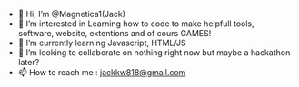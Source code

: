 - 👋 Hi, I’m @Magnetica1(Jack)
- 👀 I’m interested in Learning how to code to make helpfull tools, software, website, extentions and of cours GAMES!
- 🌱 I’m currently learning Javascript, HTML/JS
- 💞️ I’m looking to collaborate on nothing right now but maybe a hackathon later?
- 📫 How to reach me : jackkw818@gmail.com

<!---
Magnetica1/Magnetica1 is a ✨ special ✨ repository because its `README.md` (this file) appears on your GitHub profile.
You can click the Preview link to take a look at your changes.
--->
